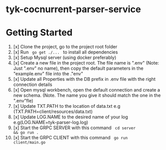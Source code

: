 # tyk-cocnurrent-parser-service

# Getting Started
1. [x] Clone the project, go to the project root folder
2. [x] Run <code> go get ./... </code> to install all dependencies
3. [x] Setup Mysql server (using docker preferably)
4. [x] Create a new file in the project root. The file name is ".env" (Note: Just ".env" no name), then copy the default
   parameters in the "example.env" file into the ."env"
5. [x] Update all Properties with the DB prefix in .env file with the right connection details
6. [x] Open mysql workbench, open the default connection and create a new schema.
   (Note. The name you give it should match the one in the ".env"fle)
7. [x] Update TXT.PATH to the location of data.txt e.g (TXT.PATH=client/resources/data.txt)
8. [x] Update LOG.NAME to the desired name of your log e.g(LOG.NAME=tyk-parser-log.log)
9. [x] Start the GRPC SERVER with this command <code>  cd server && go run . </code>
10. [x] Start the GRPC CLIENT with this command <code>  go run client/main.go </code>